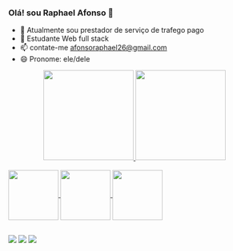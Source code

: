 ### Olá! sou Raphael Afonso  👋

- 🔭 Atualmente sou prestador de serviço de trafego pago
- 🌱 Estudante Web full stack
- 📫 contate-me afonsoraphael26@gmail.com
- 😄 Pronome: ele/dele

<div align="center">
  <a href="https://github.com/afonsoraphael">
  <img height="180em" src="https://github-readme-stats.vercel.app/api?username=afonsoraphael&show_icons=true&theme=rose_pine&include_all_commits=true&count_private=true"/>
  <img height="180em" src="https://github-readme-stats.vercel.app/api/top-langs/?username=afonsoraphael&layout=compact&langs_count=7&theme=rose_pine"/>
</div>

<div style="display: inline_block"><br>
  <img align="center" height="100" width="100" src="https://www.beabadohtml.com.br/midias/imagens/html5.png">
  <img align="center" height="100" width="100" src="https://www.beabadohtml.com.br/midias/imagens/js.png">
  <img align="center" height="100" width="100" src="https://www.beabadohtml.com.br/midias/imagens/css3.png">
 
</div>

##

  <a href="https://instagram.com/eusouraphaelbrito" target="_blank"><img src="https://img.shields.io/badge/-Instagram-%23E4405F?style=for-the-badge&logo=instagram&logoColor=white" target="_blank"></a>
    <a href = "mailto:afonsoraphael26.com"><img src="https://img.shields.io/badge/-Gmail-%23333?style=for-the-badge&logo=gmail&logoColor=red" target="_blank"></a>
      <a href="https://www.linkedin.com/in/" target="_blank"><img src="https://img.shields.io/badge/-LinkedIn-%230077B5?style=for-the-badge&logo=linkedin&logoColor=white" target="_blank"></a> 
      
      
